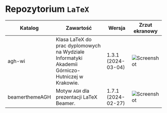 # Repozytorium `LaTeX`
| Katalog        | Zawartość | Wersja | Zrzut ekranowy |
| -              | -         | -      | -              |
| agh-wi         | Klasa LaTeX do prac dyplomowych na Wydziale Informatyki Akademii Górniczo-Hutniczej w Krakowie. |  1.3.1 (2024-03-04) |![Screenshot](https://www.icsr.agh.edu.pl/~polak/agh-wi.png "Strona tytułowa") |
| beamerthemeAGH | Motyw `AGH` dla prezentacji LaTeX Beamer. |1.7.1 (2024-02-27) | ![Screenshot](http://www.icsr.agh.edu.pl/~polak/wms/beamer-AGH.big.png "Slajd tytułowy") |
